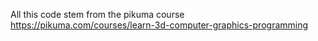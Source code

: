 All this code stem from the pikuma course https://pikuma.com/courses/learn-3d-computer-graphics-programming
